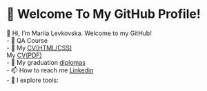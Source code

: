 <h1>👋 Welcome To My GitHub Profile!</h1>
👋 Hi, I’m Mariia Levkovska. Welcome to my GitHub!<br>
- 🌱 QA Course <br>
- 🌱 My <a href="https://github.com/Mariia30/CV">CV(HTML/CSS)</a> <br>
My <a href="">CV(PDF)</a> <br>
- 🌱 My graduation <a href="">diplomas</a> <br>
- 📫 How to reach me <a href="https://www.linkedin.com/in/mariia-levkovska/">Linkedin</a> <br>
- 🔷 I explore tools: <br>

